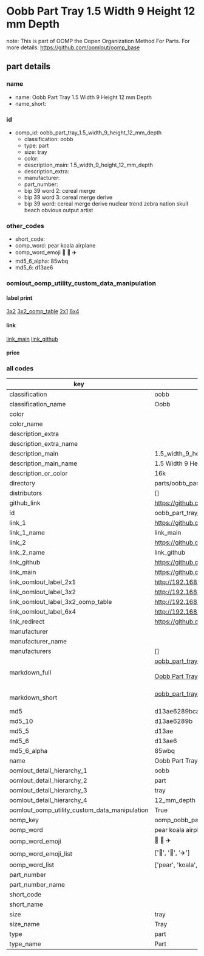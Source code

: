 # Oobb Part Tray 1.5 Width 9 Height 12 mm Depth  

note: This is part of OOMP the Oopen Organization Method For Parts. For more details: https://github.com/oomlout/oomp_base

##  part details
  







### name
* name: Oobb Part Tray 1.5 Width 9 Height 12 mm Depth
* name_short: 
### id
* oomp_id: oobb_part_tray_1.5_width_9_height_12_mm_depth
  * classification: oobb
  * type: part
  * size: tray
  * color: 
  * description_main: 1.5_width_9_height_12_mm_depth
  * description_extra: 
  * manufacturer: 
  * part_number: 
  * bip 39 word 2: cereal merge
  * bip 39 word 3: cereal merge derive
  * bip 39 word: cereal merge derive nuclear trend zebra nation skull beach obvious output artist

### other_codes
* short_code: 
* oomp_word: pear koala airplane
* oomp_word_emoji :pear: :koala: :airplane:
* md5_6_alpha: 85wbq
* md5_6: d13ae6






### oomlout_oomp_utility_custom_data_manipulation
#### label print
[3x2](http://192.168.1.245:1112/?label=oomp%2085wbq)
[3x2_oomp_table](http://192.168.1.108:1112/?label=oomp%2085wbq)
[2x1](http://192.168.1.242:1112/?label=oomp%2085wbq)
[6x4](http://192.168.1.55:1112/?label=oomp%2085wbq)    

#### link

[link_main](https://github.com/oomlout/oomlout_oomp_version_1_messy/tree/main/parts/oobb_part_tray_1.5_width_9_height_12_mm_depth) [link_github](https://github.com/oomlout/oomlout_oomp_version_1_messy/tree/main/parts/oobb_part_tray_1.5_width_9_height_12_mm_depth)                             

#### price







### all codes 
| key | value |  
| --- | --- |  
| classification | oobb |  
| classification_name | Oobb |  
| color |  |  
| color_name |  |  
| description_extra |  |  
| description_extra_name |  |  
| description_main | 1.5_width_9_height_12_mm_depth |  
| description_main_name | 1.5 Width 9 Height 12 mm Depth |  
| description_or_color | 16k |  
| directory | parts/oobb_part_tray_1.5_width_9_height_12_mm_depth |  
| distributors | [] |  
| github_link | https://github.com/oomlout/oomlout_oomp_part_src/tree/main/parts/oobb_part_tray_1.5_width_9_height_12_mm_depth |  
| id | oobb_part_tray_1.5_width_9_height_12_mm_depth |  
| link_1 | https://github.com/oomlout/oomlout_oomp_version_1_messy/tree/main/parts/oobb_part_tray_1.5_width_9_height_12_mm_depth |  
| link_1_name | link_main |  
| link_2 | https://github.com/oomlout/oomlout_oomp_version_1_messy/tree/main/parts/oobb_part_tray_1.5_width_9_height_12_mm_depth |  
| link_2_name | link_github |  
| link_github | https://github.com/oomlout/oomlout_oomp_version_1_messy/tree/main/parts/oobb_part_tray_1.5_width_9_height_12_mm_depth |  
| link_main | https://github.com/oomlout/oomlout_oomp_version_1_messy/tree/main/parts/oobb_part_tray_1.5_width_9_height_12_mm_depth |  
| link_oomlout_label_2x1 | http://192.168.1.242:1112/?label=oomp%2085wbq |  
| link_oomlout_label_3x2 | http://192.168.1.245:1112/?label=oomp%2085wbq |  
| link_oomlout_label_3x2_oomp_table | http://192.168.1.108:1112/?label=oomp%2085wbq |  
| link_oomlout_label_6x4 | http://192.168.1.55:1112/?label=oomp%2085wbq |  
| link_redirect | https://github.com/oomlout/oomlout_oomp_version_1_messy/tree/main/parts/oobb_part_tray_1.5_width_9_height_12_mm_depth |  
| manufacturer |  |  
| manufacturer_name |  |  
| manufacturers | [] |  
| markdown_full | [oobb_part_tray_1.5_width_9_height_12_mm_depth](none)<br>[](none)<br>[Oobb Part Tray 1.5 Width 9 Height 12 Mm Depth](none)<br><br> |  
| markdown_short | [oobb_part_tray_1.5_width_9_height_12_mm_depth](none)<br><br> |  
| md5 | d13ae6289bcad26bfe74097476e2d92c |  
| md5_10 | d13ae6289b |  
| md5_5 | d13ae |  
| md5_6 | d13ae6 |  
| md5_6_alpha | 85wbq |  
| name | Oobb Part Tray 1.5 Width 9 Height 12 mm Depth |  
| oomlout_detail_hierarchy_1 | oobb |  
| oomlout_detail_hierarchy_2 | part |  
| oomlout_detail_hierarchy_3 | tray |  
| oomlout_detail_hierarchy_4 | 12_mm_depth |  
| oomlout_oomp_utility_custom_data_manipulation | True |  
| oomp_key | oomp_oobb_part_tray_1.5_width_9_height_12_mm_depth |  
| oomp_word | pear koala airplane |  
| oomp_word_emoji | :pear: :koala: :airplane: |  
| oomp_word_emoji_list | [':pear:', ':koala:', ':airplane:'] |  
| oomp_word_list | ['pear', 'koala', 'airplane'] |  
| part_number |  |  
| part_number_name |  |  
| short_code |  |  
| short_name |  |  
| size | tray |  
| size_name | Tray |  
| type | part |  
| type_name | Part |  
